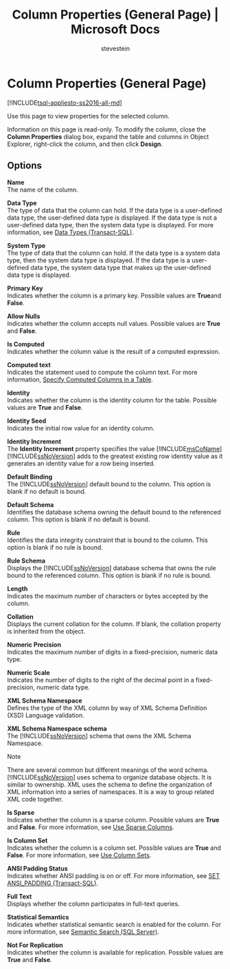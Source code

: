 ﻿---
title: "Column Properties (General Page) | Microsoft Docs"
ms.custom: ""
ms.date: "03/14/2017"
ms.prod: "sql-non-specified"
ms.prod_service: "database-engine, sql-database, sql-data-warehouse, pdw"
ms.service: ""
ms.component: "tables"
ms.reviewer: ""
ms.suite: "sql"
ms.technology: 
  - "dbe-tables"
ms.tgt_pltfrm: ""
ms.topic: "article"
f1_keywords: 
  - "sql13.swb.columnproperties.general.f1"
ms.assetid: a745890b-994e-4c23-8028-5c83751e60c4
caps.latest.revision: 27
author: "stevestein"
ms.author: "sstein"
manager: "craigg"
ms.workload: "Inactive"
monikerRange: ">= aps-pdw-2016 || = azuresqldb-current || = azure-sqldw-latest || >= sql-server-2016 || = sqlallproducts-allversions"
---
# Column Properties (General Page)
[!INCLUDE[tsql-appliesto-ss2016-all-md](../../includes/tsql-appliesto-ss2016-all-md.md)]

  Use this page to view properties for the selected column.  
  
 Information on this page is read-only. To modify the column, close the **Column Properties** dialog box, expand the table and columns in Object Explorer, right-click the column, and then click **Design**.  
  
## Options  
 **Name**  
 The name of the column.  
  
 **Data Type**  
 The type of data that the column can hold. If the data type is a user-defined data type, the user-defined data type is displayed. If the data type is not a user-defined data type, then the system data type is displayed. For more information, see [Data Types &#40;Transact-SQL&#41;](../../t-sql/data-types/data-types-transact-sql.md).  
  
 **System Type**  
 The type of data that the column can hold. If the data type is a system data type, then the system data type is displayed. If the data type is a user-defined data type, the system data type that makes up the user-defined data type is displayed.  
  
 **Primary Key**  
 Indicates whether the column is a primary key. Possible values are **True**and **False**.  
  
 **Allow Nulls**  
 Indicates whether the column accepts null values. Possible values are **True** and **False**.  
  
 **Is Computed**  
 Indicates whether the column value is the result of a computed expression.  
  
 **Computed text**  
 Indicates the statement used to compute the column text. For more information, [Specify Computed Columns in a Table](../../relational-databases/tables/specify-computed-columns-in-a-table.md).  
  
 **Identity**  
 Indicates whether the column is the identity column for the table. Possible values are **True** and **False**.  
  
 **Identity Seed**  
 Indicates the initial row value for an identity column.  
  
 **Identity Increment**  
 The **Identity Increment** property specifies the value [!INCLUDE[msCoName](../../includes/msconame-md.md)] [!INCLUDE[ssNoVersion](../../includes/ssnoversion-md.md)] adds to the greatest existing row identity value as it generates an identity value for a row being inserted.  
  
 **Default Binding**  
 The [!INCLUDE[ssNoVersion](../../includes/ssnoversion-md.md)] default bound to the column. This option is blank if no default is bound.  
  
 **Default Schema**  
 Identifies the database schema owning the default bound to the referenced column. This option is blank if no default is bound.  
  
 **Rule**  
 Identifies the data integrity constraint that is bound to the column. This option is blank if no rule is bound.  
  
 **Rule Schema**  
 Displays the [!INCLUDE[ssNoVersion](../../includes/ssnoversion-md.md)] database schema that owns the rule bound to the referenced column. This option is blank if no rule is bound.  
  
 **Length**  
 Indicates the maximum number of characters or bytes accepted by the column.  
  
 **Collation**  
 Displays the current collation for the column. If blank, the collation property is inherited from the object.  
  
 **Numeric Precision**  
 Indicates the maximum number of digits in a fixed-precision, numeric data type.  
  
 **Numeric Scale**  
 Indicates the number of digits to the right of the decimal point in a fixed-precision, numeric data type.  
  
 **XML Schema Namespace**  
 Defines the type of the XML column by way of XML Schema Definition (XSD) Language validation.  
  
 **XML Schema Namespace schema**  
 The [!INCLUDE[ssNoVersion](../../includes/ssnoversion-md.md)] schema that owns the XML Schema Namespace.  
  
> [!NOTE]  
>  There are several common but different meanings of the word schema. [!INCLUDE[ssNoVersion](../../includes/ssnoversion-md.md)] uses schema to organize database objects. It is similar to ownership. XML uses the schema to define the organization of XML information into a series of namespaces. It is a way to group related XML code together.  
  
 **Is Sparse**  
 Indicates whether the column is a sparse column. Possible values are **True** and **False**. For more information, see [Use Sparse Columns](../../relational-databases/tables/use-sparse-columns.md).  
  
 **Is Column Set**  
 Indicates whether the column is a column set. Possible values are **True** and **False**. For more information, see [Use Column Sets](../../relational-databases/tables/use-column-sets.md).  
  
 **ANSI Padding Status**  
 Indicates whether ANSI padding is on or off. For more information, see [SET ANSI_PADDING &#40;Transact-SQL&#41;](../../t-sql/statements/set-ansi-padding-transact-sql.md).  
  
 **Full Text**  
 Displays whether the column participates in full-text queries.  
  
 **Statistical Semantics**  
 Indicates whether statistical semantic search is enabled for the column. For more information, see [Semantic Search &#40;SQL Server&#41;](../../relational-databases/search/semantic-search-sql-server.md).  
  
 **Not For Replication**  
 Indicates whether the column is available for replication. Possible values are **True** and **False**.  
  
  
